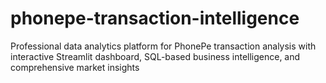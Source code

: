 # phonepe-transaction-intelligence
Professional data analytics platform for PhonePe transaction analysis with interactive Streamlit dashboard, SQL-based business intelligence, and comprehensive market insights
